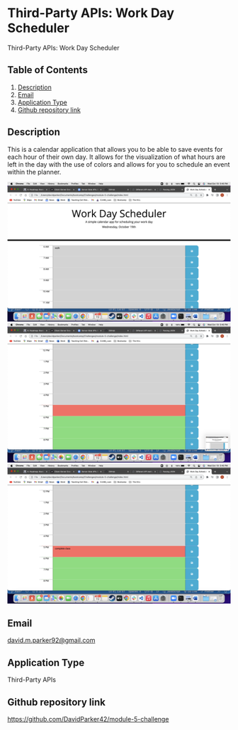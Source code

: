 
# Third-Party APIs: Work Day Scheduler
  Third-Party APIs: Work Day Scheduler
  
  ## Table of Contents
  1. [Description](#description)
  2. [Email](#email)
  3. [Application Type](#application-type)
  4. [Github repository link](#github-repository-link)

  ## Description
This is a calendar application that allows you to be able to save events for each hour of their own day. It allows for the visualization of what hours are left in the day with the use of colors and allows for you to schedule an event within the planner. 

![alt tag](Assets/pics/screen-shot-1.png "")
![alt tag](Assets/pics/screen-shot-2.png "")
![alt tag](Assets/pics/screen-shot-3.png "")
 

  ## Email
  david.m.parker92@gmail.com



  ## Application Type
  Third-Party APIs

  ## Github repository link
  https://github.com/DavidParker42/module-5-challenge